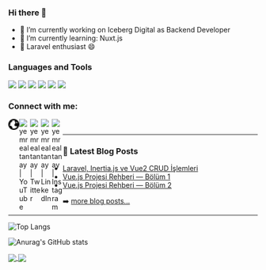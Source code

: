### Hi there 👋

- 🔭  I’m currently working on Iceberg Digital as Backend Developer
- 🌱 I’m currently learning: Nuxt.js
- 🌱  Laravel enthusiast 😄 

### Languages and Tools
<img src="https://img.shields.io/badge/Laravel-FF2D20?style=for-the-badge&logo=laravel&logoColor=white"> <img src="https://img.shields.io/badge/nuxt.js-00C58E?style=for-the-badge&logo=nuxtdotjs&logoColor=white"> <img src="https://img.shields.io/badge/Vue.js-35495E?style=for-the-badge&logo=vuedotjs&logoColor=4FC08D"> <img src="https://img.shields.io/badge/C%23-239120?style=for-the-badge&logo=c-sharp&logoColor=white"> <img src="https://img.shields.io/badge/JavaScript-323330?style=for-the-badge&logo=javascript&logoColor=F7DF1E"> <img src="https://img.shields.io/badge/PHP-777BB4?style=for-the-badge&logo=php&logoColor=white"> 

### Connect with me:

[<img align="left" alt="yemrealtanay.xyz" width="22px" src="https://raw.githubusercontent.com/iconic/open-iconic/master/svg/globe.svg" />][website]
[<img align="left" alt="yemrealtanay | YouTube" width="22px" src="https://cdn.jsdelivr.net/npm/simple-icons@v3/icons/youtube.svg" />][youtube]
[<img align="left" alt="yemrealtanay | Twitter" width="22px" src="https://cdn.jsdelivr.net/npm/simple-icons@v3/icons/twitter.svg" />][twitter]
[<img align="left" alt="yemrealtanay | LinkedIn" width="22px" src="https://cdn.jsdelivr.net/npm/simple-icons@v3/icons/linkedin.svg" />][linkedin]
[<img align="left" alt="yemrealtanay | Instagram" width="22px" src="https://cdn.jsdelivr.net/npm/simple-icons@v3/icons/instagram.svg" />][instagram]

<br/>

---


### 📕 Latest Blog Posts

<!-- BLOG-POST-LIST:START -->
- [Laravel, Inertia.js ve Vue2 CRUD İşlemleri](https://medium.com/@y.emrealtanay/laravel-inertia-js-ve-vue2-crud-i%CC%87%C5%9Flemleri-80814631e38)
- [Vue.js Projesi Rehberi — Bölüm 1](https://medium.com/@y.emrealtanay/vue-js-projesi-rehberi-b%C3%B6l%C3%BCm-1-46ae84934023)
- [Vue.js Projesi Rehberi — Bölüm 2](https://medium.com/@y.emrealtanay/vue-js-projesi-rehberi-b%C3%B6l%C3%BCm-2-9882f4ec4dff)
<!-- BLOG-POST-LIST:END -->

➡️ [more blog posts...](https://medium.com/@y.emrealtanay)

---

![Top Langs](https://github-readme-stats.vercel.app/api/top-langs/?username=yemrealtanay&layout=compact&theme=dracula)

![Anurag's GitHub stats](https://github-readme-stats.vercel.app/api?username=yemrealtanay&hide=issues&count_private=true&show_icons=true&theme=dracula)

<a href="https://github.com/yemrealtanay/Twits">
  <img align="center" src="https://github-readme-stats.vercel.app/api/pin/?username=yemrealtanay&repo=twits&theme=dracula" />
</a>

<a href="https://github.com/yemrealtanay/icebergEstateApi">
  <img align="center" src="https://github-readme-stats.vercel.app/api/pin/?username=yemrealtanay&repo=icebergEstateApi&theme=dracula" />
</a>

[website]: http://yemrealtanay.xyz
[twitter]: https://twitter.com/yemrealtanay
[youtube]: https://www.youtube.com/channel/UCWqK-QuvbGh_gZ1XH7tR5pg
[instagram]: https://instagram.com/yemrealtanay
[linkedin]: https://www.linkedin.com/in/yemrealtanay



<!--
**yemrealtanay/yemrealtanay** is a ✨ _special_ ✨ repository because its `README.md` (this file) appears on your GitHub profile.

Here are some ideas to get you started:

- 🔭 I’m currently working on ...
- 🌱 I’m currently learning ...
- 👯 I’m looking to collaborate on ...
- 🤔 I’m looking for help with ...
- 💬 Ask me about ...
- 📫 How to reach me: ...
- 😄 Pronouns: ...
- ⚡ Fun fact: ...
-->
